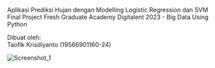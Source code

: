 Aplikasi Prediksi Hujan dengan Modelling Logistic Regression dan SVM<br />
Final Project Fresh Graduate Academy Digitalent 2023 - Big Data Using Python<br />

Dibuat oleh:<br />
Taofik Krisdiyanto (19566901160-24)

![Screenshot_1](https://github.com/taofikkhris/prediksi-hujan-streamlit/assets/47717090/85d0322f-d0f2-4570-a679-8cd1c493c955)


